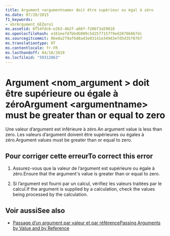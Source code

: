 ```yaml
---
title: Argument <argumentname> doit être supérieur ou égal à zéro
ms.date: 07/20/2015
f1_keywords:
- vbrArgument_GEZero1
ms.assetid: 6f54fdc6-e263-4b2f-a66f-f206f3a59818
ms.openlocfilehash: e161ee7d7bbdb009c5d257715779ed28786867dc
ms.sourcegitcommit: 0be8a279af6d8a43e03141e349d3efd5d35f8767
ms.translationtype: HT
ms.contentlocale: fr-FR
ms.lasthandoff: 04/18/2019
ms.locfileid: "59312863"
---
```

# <a name="argument-argumentname-must-be-greater-than-or-equal-to-zero"></a><span data-ttu-id="315c0-102">Argument \<nom_argument > doit être supérieure ou égale à zéro</span><span class="sxs-lookup"><span data-stu-id="315c0-102">Argument \<argumentname> must be greater than or equal to zero</span></span>
<span data-ttu-id="315c0-103">Une valeur d’argument est inférieure à zéro.</span><span class="sxs-lookup"><span data-stu-id="315c0-103">An argument value is less than zero.</span></span> <span data-ttu-id="315c0-104">Les valeurs d’argument doivent être supérieures ou égales à zéro.</span><span class="sxs-lookup"><span data-stu-id="315c0-104">Argument values must be greater than or equal to zero.</span></span>  
  
## <a name="to-correct-this-error"></a><span data-ttu-id="315c0-105">Pour corriger cette erreur</span><span class="sxs-lookup"><span data-stu-id="315c0-105">To correct this error</span></span>  
  
1. <span data-ttu-id="315c0-106">Assurez-vous que la valeur de l’argument est supérieure ou égale à zéro.</span><span class="sxs-lookup"><span data-stu-id="315c0-106">Ensure that the argument's value is greater than or equal to zero.</span></span>  
  
2. <span data-ttu-id="315c0-107">Si l’argument est fourni par un calcul, vérifiez les valeurs traitées par le calcul.</span><span class="sxs-lookup"><span data-stu-id="315c0-107">If the argument is supplied by a calculation, check the values being processed by the calculation.</span></span>  
  
## <a name="see-also"></a><span data-ttu-id="315c0-108">Voir aussi</span><span class="sxs-lookup"><span data-stu-id="315c0-108">See also</span></span>

- [<span data-ttu-id="315c0-109">Passage d’un argument par valeur et par référence</span><span class="sxs-lookup"><span data-stu-id="315c0-109">Passing Arguments by Value and by Reference</span></span>](../../visual-basic/programming-guide/language-features/procedures/passing-arguments-by-value-and-by-reference.md)
